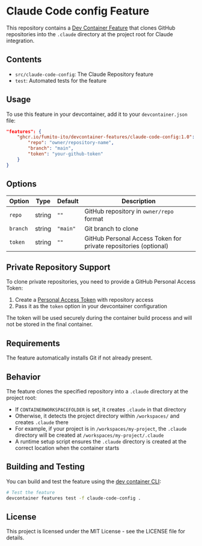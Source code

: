 # Claude Code config Feature

This repository contains a [Dev Container Feature](https://containers.dev/implementors/features/) that clones GitHub repositories into the `.claude` directory at the project root for Claude integration.

## Contents

- `src/claude-code-config`: The Claude Repository feature
- `test`: Automated tests for the feature

## Usage

To use this feature in your devcontainer, add it to your `devcontainer.json` file:

```json
"features": {
    "ghcr.io/fumito-ito/devcontainer-features/claude-code-config:1.0": {
        "repo": "owner/repository-name",
        "branch": "main",
        "token": "your-github-token"
    }
}
```

## Options

| Option | Type | Default | Description |
|--------|------|---------|-------------|
| `repo` | string | `""` | GitHub repository in `owner/repo` format |
| `branch` | string | `"main"` | Git branch to clone |
| `token` | string | `""` | GitHub Personal Access Token for private repositories (optional) |

## Private Repository Support

To clone private repositories, you need to provide a GitHub Personal Access Token:

1. Create a [Personal Access Token](https://github.com/settings/tokens) with repository access
2. Pass it as the `token` option in your devcontainer configuration

The token will be used securely during the container build process and will not be stored in the final container.

## Requirements

The feature automatically installs Git if not already present.

## Behavior

The feature clones the specified repository into a `.claude` directory at the project root:
- If `CONTAINERWORKSPACEFOLDER` is set, it creates `.claude` in that directory
- Otherwise, it detects the project directory within `/workspaces/` and creates `.claude` there
- For example, if your project is in `/workspaces/my-project`, the `.claude` directory will be created at `/workspaces/my-project/.claude`
- A runtime setup script ensures the `.claude` directory is created at the correct location when the container starts

## Building and Testing

You can build and test the feature using the [dev container CLI](https://github.com/devcontainers/cli):

```bash
# Test the feature
devcontainer features test -f claude-code-config .
```

## License

This project is licensed under the MIT License - see the LICENSE file for details.